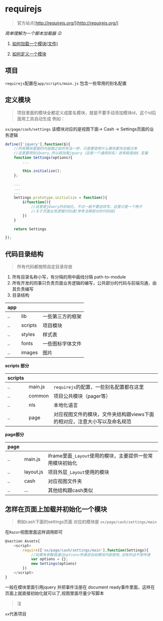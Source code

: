 # requirejs

> 官方站点[http://requirejs.org/](http://requirejs.org/)


*简单理解为一个脚本加载器 :D*

1. [如何加载一个模块(文件)](http://makingmobile.org/docs/tools/requirejs-api-zh/#jsfiles)

2. [如何定义一个模块](http://makingmobile.org/docs/tools/requirejs-api-zh/#define)

## 项目

`requirejs`配置在`app/scripts/main.js` 包含一些常用的别名配置

## 定义模块
> 项目里面的模块全都定义成匿名模块，就是不要手动添加模块id，这个id后面用工具自动生成 例如：

`xx/page/cash/settings` 该模块对应的是视图下面-> Cash -> Settings页面的业务逻辑

```js
define(['jquery'],function($){
    //所有模块里面的内容跟之前的写法一样，只是要使用什么模块要先加载过来
    //这里要用到jQuery,所以就加载jquery（这是一个通用别名）进来赋值给$ 变量
    function Settings(options){
        ...

        this.initialize();
    };

    ...
    ...
    ...
    Settings.prototype.initialize = function(){
        $(function(){
            //这里是jQuery的初始化，不过一般不要这样写，这里只是一个例子
            //关于页面业务逻辑代码请[参考注释部分的代码段]
        })
    }

    return Settings

});
```

## 代码目录结构
> 所有代码都按照自定目录存放

1. 所有目录名称小写，有分隔的用中画线分隔 path-to-module
2. 所有开发的同事只负责页面业务逻辑的编写，公共部分的代码与前端沟通，由其负责编写
3. 目录结构

| app |  |  |
| -- | -- | -- |
| .. | lib | 一些第三方的框架 |
| .. | scripts | 项目模块 |
| .. | styles | 样式表 |
| .. | fonts | 一些图标字体文件 |
| .. | images | 图片 |

**scripts 部分**

| scripts |   |  |
| -- | -- | -- |
| .. | main.js | `requirejs`的配置，一些别名配置都在这里 |
| .. | common | 项目公共模块（pager等） |
| .. | nls | 本地化语言 |
| .. | page | 对应视图文件的模块，文件夹结构跟views下面的相对应，注意大小写以及命名规范 |

**page部分**

| page |   |  |
| -- | -- | -- |
| .. | main.js | iframe里面`_Layout`使用的模块，主要提供一些常用模块初始化 |
| .. | layout.js | 项目外层`_Layout`使用的模块 |
| .. | cash | 对应视图文件夹 |
| .. | ... | 其他结构跟cash类似 |




## 怎样在页面上加载并初始化一个模块
> 例如cash下面的settings页面 对应的模块是 `xx/page/cash/settings/main`

在`Razor`视图里面这样调用即可
```js
@section Assets{
    <script>
        require(['xx/page/cash/settings/main'],function(Settings){
            //如果有参数就通过options传递进去给模块内部使用,没有的话不用传递
            var options = {};
            new Settings(options)
        })
    </script>
}
```
一般在模块里面引用jquery 并把事件注册在 document ready事件里面，这样在页面上就直接初始化就可以了,视图里面尽量少写脚本

> 注

`xx`代表项目 
